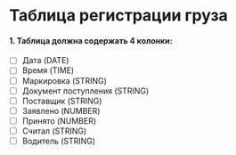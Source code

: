 # Таблица регистрации груза

#### 1. Таблица должна содержать 4 колонки:
- [ ] Дата (DATE)
- [ ] Время (TIME)
- [ ] Маркировка (STRING)
- [ ] Документ поступления (STRING)
- [ ] Поставщик (STRING)
- [ ] Заявлено (NUMBER)
- [ ] Принято (NUMBER)
- [ ] Считал (STRING)
- [ ] Водитель (STRING)
